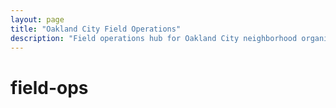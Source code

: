 ```yaml
---
layout: page
title: "Oakland City Field Operations"
description: "Field operations hub for Oakland City neighborhood organizing, canvassing coordination, and grassroots activities in this key area of Georgia's 5th District."
---
```


# field-ops
